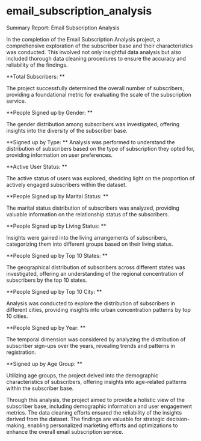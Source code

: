 # email_subscription_analysis
Summary Report: Email Subscription Analysis


In the completion of the Email Subscription Analysis project, a comprehensive exploration of the subscriber base and their characteristics was conducted. This involved not only insightful data analysis but also included thorough data cleaning procedures to ensure the accuracy and reliability of the findings.

**Total Subscribers:
**

The project successfully determined the overall number of subscribers, providing a foundational metric for evaluating the scale of the subscription service.

**People Signed up by Gender:
**

The gender distribution among subscribers was investigated, offering insights into the diversity of the subscriber base.

**Signed up by Type:
**
Analysis was performed to understand the distribution of subscribers based on the type of subscription they opted for, providing information on user preferences.

**Active User Status:
**

The active status of users was explored, shedding light on the proportion of actively engaged subscribers within the dataset.

**People Signed up by Marital Status:
**

The marital status distribution of subscribers was analyzed, providing valuable information on the relationship status of the subscribers.

**People Signed up by Living Status:
**

Insights were gained into the living arrangements of subscribers, categorizing them into different groups based on their living status.

**People Signed up by Top 10 States:
**

The geographical distribution of subscribers across different states was investigated, offering an understanding of the regional concentration of subscribers by the top 10 states.

**People Signed up by Top 10 City:
**

Analysis was conducted to explore the distribution of subscribers in different cities, providing insights into urban concentration patterns by top 10 cities.

**People Signed up by Year:
**

The temporal dimension was considered by analyzing the distribution of subscriber sign-ups over the years, revealing trends and patterns in registration.

**Signed up by Age Group:
**

Utilizing age groups, the project delved into the demographic characteristics of subscribers, offering insights into age-related patterns within the subscriber base.


Through this analysis, the project aimed to provide a holistic view of the subscriber base, including demographic information and user engagement metrics. The data cleaning efforts ensured the reliability of the insights derived from the dataset. The findings are valuable for strategic decision-making, enabling personalized marketing efforts and optimizations to enhance the overall email subscription service.

